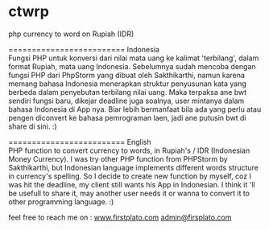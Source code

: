 # ctwrp
php currency to word on Rupiah (IDR)

========================= Indonesia </br>
Fungsi PHP untuk konversi dari nilai mata uang ke kalimat 'terbilang', dalam format Rupiah, mata uang Indonesia.
Sebelumnya sudah mencoba dengan fungsi PHP dari PhpStorm yang dibuat oleh Sakthikarthi, 
namun karena memang bahasa Indonesia menerapkan struktur penyusunan kata yang berbeda 
dalam penyebutan terbilang nilai uang. Maka terpaksa ane bwt sendiri fungsi baru,
dikejar deadline juga soalnya, user mintanya dalam bahasa Indonesia di App nya.
Biar lebih bermanfaat bila ada yang perlu atau pengen diconvert ke bahasa pemrograman laen,
jadi ane putusin bwt di share di sini. :)

========================= English </br>
PHP function to convert currency to words, in Rupiah's / IDR (Indonesian Money Currency).
I was try other PHP function from PHPStorm by Sakthikarthi, but Indonesian language implements
different words structure in currency's spelling. So I decide to create new function by myself,
coz I was hit the deadline, my client still wants his App in Indonesian.
I think it 'll be usefull to share it, may another user needs it or wanna to convert it 
to other programming language. :)   

feel free to reach me on :
www.firstplato.com
admin@firsplato.com